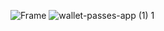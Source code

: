  ![Frame](https://github.com/nikhilarudala/myproject_1/assets/85558440/b4e88ed4-7278-4268-ac1e-8d07778d1185)
  ![wallet-passes-app (1) 1](https://github.com/nikhilarudala/myproject_1/assets/85558440/40f314f6-c8c4-4bd3-83cd-f53656c53991)
            

